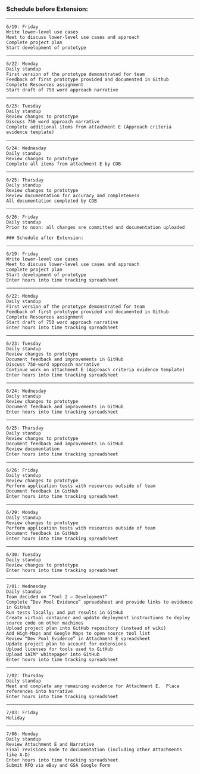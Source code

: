 ### Schedule before Extension:
***
    6/19: Friday
    Write lower-level use cases 
    Meet to discuss lower-level use cases and approach 
    Complete project plan 
    Start development of prototype 
***
    6/22: Monday
    Daily standup
    First version of the prototype demonstrated for team
    Feedback of first prototype provided and documented in Github
    Complete Resources assignment
    Start draft of 750 word approach narrative
***
    6/23: Tuesday
    Daily standup
    Review changes to prototype
    Discuss 750 word approach narrative
    Complete additional items from attachment E (Approach criteria evidence template)
***
    6/24: Wednesday
    Daily standup
    Review changes to prototype
    Complete all items from attachment E by COB
***
    6/25: Thursday
    Daily standup
    Review changes to prototype
    Review documentation for accuracy and completeness
    All documentation completed by COB
***
    6/26: Friday
    Daily standup
    Prior to noon: all changes are committed and documentation uploaded
    
    ### Schedule after Extension:
***
    6/19: Friday
    Write lower-level use cases 
    Meet to discuss lower-level use cases and approach 
    Complete project plan 
    Start development of prototype 
    Enter hours into time tracking spreadsheet
***
    6/22: Monday
    Daily standup
    First version of the prototype demonstrated for team
    Feedback of first prototype provided and documented in Github
    Complete Resources assignment
    Start draft of 750 word approach narrative
    Enter hours into time tracking spreadsheet
***
    6/23: Tuesday
    Daily standup
    Review changes to prototype
    Document feedback and improvements in GitHub
    Discuss 750-word approach narrative
    Continue work on attachment E (Approach criteria evidence template)
    Enter hours into time tracking spreadsheet
***
    6/24: Wednesday
    Daily standup
    Review changes to prototype
    Document feedback and improvements in GitHub
    Enter hours into time tracking spreadsheet
***
    6/25: Thursday
    Daily standup
    Review changes to prototype
    Document feedback and improvements in GitHub
    Review documentation
    Enter hours into time tracking spreadsheet
***
    6/26: Friday
    Daily standup
    Review changes to prototype
    Perform application tests with resources outside of team
    Document feedback in GitHub
    Enter hours into time tracking spreadsheet
***
    6/29: Monday
    Daily standup
    Review changes to prototype
    Perform application tests with resources outside of team
    Document feedback in GitHub
    Enter hours into time tracking spreadsheet
***
    6/30: Tuesday
    Daily standup
    Review changes to prototype
    Enter hours into time tracking spreadsheet
***
    7/01: Wednesday
    Daily standup
    Team decided on “Pool 2 – Development”
    Complete “Dev Pool Evidence” spreadsheet and provide links to evidence in GitHub
    Run tests locally; and put results in GitHub
    Create virtual container and update deployment instructions to deploy source code on other machines
    Upload project plan into GitHub repository (instead of wiki)
    Add High-Maps and Google Maps to open source tool list
    Review “Dev Pool Evidence” in Attachment E spreadsheet
    Update project plan to account for extensions
    Upload licenses for tools used to GitHub
    Upload iAIM™ whitepaper into GitHub
    Enter hours into time tracking spreadsheet

***
    7/02: Thursday
    Daily standup
    Meet and complete any remaining evidence for Attachment E.  Place references into Narrative
    Enter hours into time tracking spreadsheet
***
    7/03: Friday
    Holiday
    
***
    7/06: Monday
    Daily standup
    Review Attachment E and Narrative
    Final revisions made to documentation (including other Attachments like A-D)
    Enter hours into time tracking spreadsheet
    Submit RFQ via eBuy and GSA Google Form
